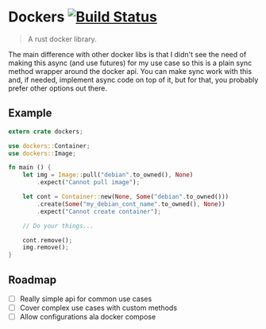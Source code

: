 # Dockers [![Build Status](https://travis-ci.org/donflopez/dockers.svg?branch=master)](https://travis-ci.org/donflopez/dockers)

> A rust docker library.

The main difference with other docker libs is that I didn't see the need of making this async (and use futures) for my use case so this is a plain sync method wrapper around the docker api. You can make sync work with this and, if needed, implement async code on top of it, but for that, you probably prefer other options out there.

## Example


```rust
extern crate dockers;

use dockers::Container;
use dockers::Image;

fn main () {
    let img = Image::pull("debian".to_owned(), None)
        .expect("Cannot pull image");

    let cont = Container::new(None, Some("debian".to_owned()))
        .create(Some("my_debian_cont_name".to_owned(), None))
        .expect("Cannot create container");

    // Do your things...

    cont.remove();
    img.remove();
}
```

## Roadmap
- [ ] Really simple api for common use cases
- [ ] Cover complex use cases with custom methods
- [ ] Allow configurations ala docker compose